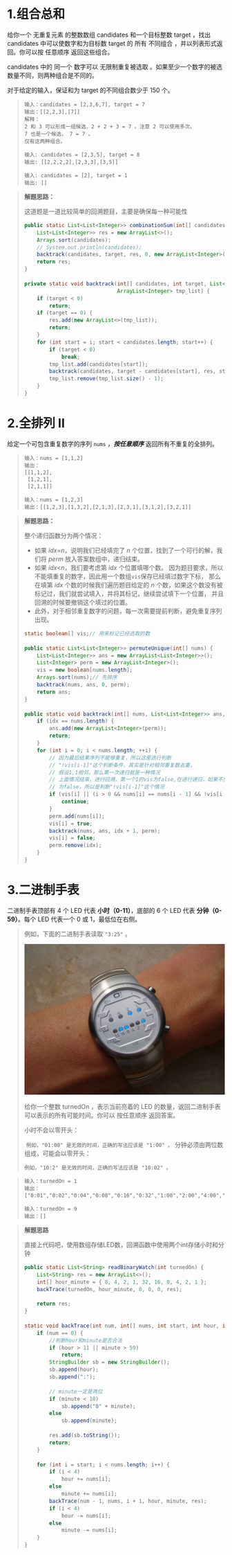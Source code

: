 # 1.组合总和

给你一个 无重复元素 的整数数组 candidates 和一个目标整数 target ，找出 candidates 中可以使数字和为目标数 target 的 所有 不同组合 ，并以列表形式返回。你可以按 任意顺序 返回这些组合。

candidates 中的 同一个 数字可以 无限制重复被选取 。如果至少一个数字的被选数量不同，则两种组合是不同的。 

对于给定的输入，保证和为 target 的不同组合数少于 150 个。

> ```
> 输入：candidates = [2,3,6,7], target = 7
> 输出：[[2,2,3],[7]]
> 解释：
> 2 和 3 可以形成一组候选，2 + 2 + 3 = 7 。注意 2 可以使用多次。
> 7 也是一个候选， 7 = 7 。
> 仅有这两种组合。
> ```
>
> ```
> 输入: candidates = [2,3,5], target = 8
> 输出: [[2,2,2,2],[2,3,3],[3,5]]
> ```
>
> ```
> 输入: candidates = [2], target = 1
> 输出: []
> ```

> **解题思路：**
>
> 这道题是一道比较简单的回溯题目，主要是确保每一种可能性
>
> ```java
> public static List<List<Integer>> combinationSum(int[] candidates, int target) {
>     List<List<Integer>> res = new ArrayList<>();
>     Arrays.sort(candidates);
>     // System.out.println(candidates);
>     backtrack(candidates, target, res, 0, new ArrayList<Integer>());
>     return res;
> }
> 
> private static void backtrack(int[] candidates, int target, List<List<Integer>> res, int i,
>                               ArrayList<Integer> tmp_list) {
>     if (target < 0)
>         return;
>     if (target == 0) {
>         res.add(new ArrayList<>(tmp_list));
>         return;
>     }
>     for (int start = i; start < candidates.length; start++) {
>         if (target < 0)
>             break;
>         tmp_list.add(candidates[start]);
>         backtrack(candidates, target - candidates[start], res, start, tmp_list);
>         tmp_list.remove(tmp_list.size() - 1);
>     }
> }
> ```

# 2.全排列 II

 给定一个可包含重复数字的序列 `nums` ，***按任意顺序*** 返回所有不重复的全排列。 

> ```
> 输入：nums = [1,1,2]
> 输出：
> [[1,1,2],
>  [1,2,1],
>  [2,1,1]]
> ```
>
> ```
> 输入：nums = [1,2,3]
> 输出：[[1,2,3],[1,3,2],[2,1,3],[2,3,1],[3,1,2],[3,2,1]]
> ```
>
> 

> **解题思路：**
>
>  整个递归函数分为两个情况： 
>
> - 如果 *idx*=*n*，说明我们已经填完了 *n* 个位置，找到了一个可行的解，我们将 *perm* 放入答案数组中，递归结束。
> -  如果 *idx*<*n*，我们要考虑第 *idx* 个位置填哪个数。 因为题目要求，所以不能填重复的数字，因此用一个数组`vis`保存已经填过数字下标， 那么在填第 *idx* 个数的时候我们遍历题目给定的 *n* 个数，如果这个数没有被标记过，我们就尝试填入，并将其标记，继续尝试填下一个位置， 并且回溯的时候要撤销这个填过的位置。
> - 此外，对于相邻重复数字的问题，每一次需要提前判断，避免重复序列出现。
>
> ```java
> static boolean[] vis;// 用来标记已经选取的数
> 
> public static List<List<Integer>> permuteUnique(int[] nums) {
>     List<List<Integer>> ans = new ArrayList<List<Integer>>();
>     List<Integer> perm = new ArrayList<Integer>();
>     vis = new boolean[nums.length];
>     Arrays.sort(nums);// 先排序
>     backtrack(nums, ans, 0, perm);
>     return ans;
> }
> 
> public static void backtrack(int[] nums, List<List<Integer>> ans, int idx, List<Integer> perm) {
>     if (idx == nums.length) {
>         ans.add(new ArrayList<Integer>(perm));
>         return;
>     }
>     for (int i = 0; i < nums.length; ++i) {
>         // 因为最后结果序列不能够重复，所以这里进行判断
>         // "!vis[i-1]"这个判断条件，其实是针对相邻重复数去重，
>         // 假设1,1相邻，那么第一次递归就是一种情况
>         // 上面情况结束，进行回溯，第一个1的vis为false,在进行递归，如果不加以判断，又会出现重复情况，而上一次递归玩回溯已经vis[i-1]
>         // 为false，所以是判断"!vis[i-1]"这个情况
>         if (vis[i] || (i > 0 && nums[i] == nums[i - 1] && !vis[i - 1])) {
>             continue;
>         }
>         perm.add(nums[i]);
>         vis[i] = true;
>         backtrack(nums, ans, idx + 1, perm);
>         vis[i] = false;
>         perm.remove(idx);
>     }
> }
> ```
>



# 3.二进制手表

二进制手表顶部有 4 个 LED 代表 **小时（0-11）**，底部的 6 个 LED 代表 **分钟（0-59）**。每个 LED 代表一个 0 或 1，最低位在右侧。 



>  例如，下面的二进制手表读取 `"3:25"` 。
>
> ![img](回溯.assets/binary_clock_samui_moon.jpg) 
>
> 给你一个整数 turnedOn ，表示当前亮着的 LED 的数量，返回二进制手表可以表示的所有可能时间。你可以 按任意顺序 返回答案。
>
> 小时不会以零开头：
>
> ​	`例如，"01:00" 是无效的时间，正确的写法应该是 "1:00" 。`
> 分钟必须由两位数组成，可能会以零开头：
>
> ​	`例如，"10:2" 是无效的时间，正确的写法应该是 "10:02" 。`

> ```
> 输入：turnedOn = 1
> 输出：["0:01","0:02","0:04","0:08","0:16","0:32","1:00","2:00","4:00","8:00"]
> ```
>
> ```
> 输入：turnedOn = 9
> 输出：[]
> ```

> **解题思路**
>
> 直接上代码吧，使用数组存储LED数，回溯函数中使用两个int存储小时和分钟
>
> ```java
> public static List<String> readBinaryWatch(int turnedOn) {
>     List<String> res = new ArrayList<>();
>     int[] hour_minute = { 8, 4, 2, 1, 32, 16, 8, 4, 2, 1 };
>     backTrace(turnedOn, hour_minute, 0, 0, 0, res);
> 
>     return res;
> }
> 
> static void backTrace(int num, int[] nums, int start, int hour, int minute, List<String> res) {
>     if (num == 0) {
>         //判断hour和minute是否合法
>         if (hour > 11 || minute > 59)
>             return;
>         StringBuilder sb = new StringBuilder();
>         sb.append(hour);
>         sb.append(":");
> 
>         // minute一定是两位
>         if (minute < 10)
>             sb.append("0" + minute);
>         else
>             sb.append(minute);
> 
>         res.add(sb.toString());
>         return;
>     }
> 
>     for (int i = start; i < nums.length; i++) {
>         if (i < 4)
>             hour += nums[i];
>         else
>             minute += nums[i];
>         backTrace(num - 1, nums, i + 1, hour, minute, res);
>         if (i < 4)
>             hour -= nums[i];
>         else
>             minute -= nums[i];
>     }
> }
> ```
>
> 